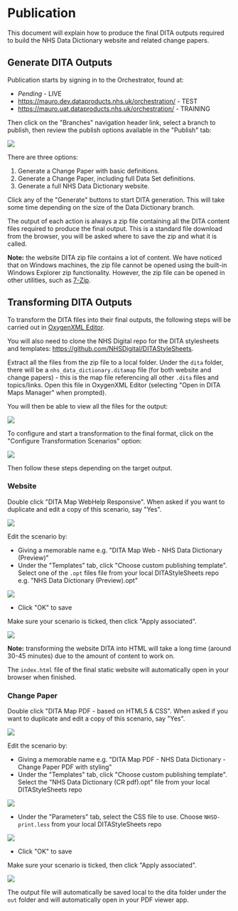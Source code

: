 # Publication

This document will explain how to produce the final DITA outputs required to build the NHS Data Dictionary website and related change papers.

## Generate DITA Outputs

Publication starts by signing in to the Orchestrator, found at:

- _Pending_ - LIVE
- https://mauro.dev.dataproducts.nhs.uk/orchestration/ - TEST
- https://mauro.uat.dataproducts.nhs.uk/orchestration/ - TRAINING

Then click on the "Branches" navigation header link, select a branch to publish, then review the publish options available in the "Publish" tab:

![](/docs/images/publish-options.png)

There are three options:

1. Generate a Change Paper with basic definitions.
2. Generate a Change Paper, including full Data Set definitions.
3. Generate a full NHS Data Dictionary website.

Click any of the "Generate" buttons to start DITA generation. This will take some time depending on the size of the Data Dictionary branch.

The output of each action is always a zip file containing all the DITA content files required to produce the final output. This is a standard file download from the browser, you will be asked where to save the zip and what it is called.

**Note:** the website DITA zip file contains a lot of content. We have noticed that on Windows machines, the zip file cannot be opened using the built-in Windows Explorer zip functionality. However, the zip file can be opened in other utilities, such as [7-Zip](https://www.7-zip.org/).

## Transforming DITA Outputs

To transform the DITA files into their final outputs, the following steps will be carried out in [OxygenXML Editor](https://www.oxygenxml.com/).

You will also need to clone the NHS Digital repo for the DITA stylesheets and templates: https://github.com/NHSDigital/DITAStyleSheets.

Extract all the files from the zip file to a local folder. Under the `dita` folder, there will be a `nhs_data_dictionary.ditamap` file (for both website and change papers) - this is the map file referencing all other `.dita` files and topics/links. Open this file in OxygenXML Editor (selecting "Open in DITA Maps Manager" when prompted).

You will then be able to view all the files for the output:

![](/docs/images/oxygenxml-editor.png)

To configure and start a transformation to the final format, click on the "Configure Transformation Scenarios" option:

![](/docs/images/oxygenxml-transform-start.png)

Then follow these steps depending on the target output.

### Website

Double click "DITA Map WebHelp Responsive". When asked if you want to duplicate and edit a copy of this scenario, say "Yes".

![](/docs/images/oxygenxml-transform-web.png)

Edit the scenario by: 

- Giving a memorable name e.g. "DITA Map Web - NHS Data Dictionary (Preview)" 
- Under the "Templates" tab, click "Choose custom publishing template". Select one of the `.opt` files file from your local DITAStyleSheets repo e.g. "NHS Data Dictionary (Preview).opt"

![](/docs/images/oxygenxml-transform-web-template.png)

- Click "OK" to save 

Make sure your scenario is ticked, then click "Apply associated". 

![](/docs/images/oxygenxml-transform-web-select.png)

**Note:** transforming the website DITA into HTML will take a long time (around 30-45 minutes) due to the amount of content to work on.

The `index.html` file of the final static website will automatically open in your browser when finished. 

### Change Paper

Double click "DITA Map PDF - based on HTML5 & CSS". When asked if you want to duplicate and edit a copy of this scenario, say "Yes".

![](/docs/images/oxygenxml-transform-pdf.png)

Edit the scenario by: 

- Giving a memorable name e.g. "DITA Map PDF - NHS Data Dictionary - Change Paper PDF with styling" 
- Under the "Templates" tab, click "Choose custom publishing template". Select the "NHS Data Dictionary (CR pdf).opt" file from your local DITAStyleSheets repo 

![](/docs/images/oxygenxml-transform-pdf-template.png)

- Under the "Parameters" tab, select the CSS file to use. Choose `NHSD-print.less` from your local DITAStyleSheets repo 

![](/docs/images/oxygenxml-transform-pdf-params.png)

- Click "OK" to save 

Make sure your scenario is ticked, then click "Apply associated". 

![](/docs/images/oxygenxml-transform-pdf-select.png)

The output file will automatically be saved local to the dita folder under the `out` folder and will automatically open in your PDF viewer app. 